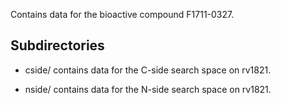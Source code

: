 Contains data for the bioactive compound F1711-0327.

## Subdirectories

- cside/ contains data for the C-side search space on rv1821.

- nside/ contains data for the N-side search space on rv1821.

